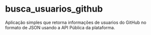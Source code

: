# busca_usuarios_github
Aplicação simples que retorna informações de usuarios do GitHub no formato de JSON usando a API Pública da plataforma.

